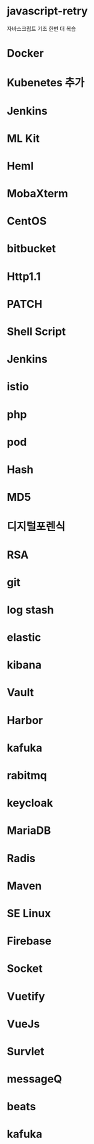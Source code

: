 # javascript-retry
자바스크립트 기초 한번 더 복습 

# Docker 
# Kubenetes 추가 
# Jenkins
# ML Kit
# Heml
# MobaXterm
# CentOS
# bitbucket 
# Http1.1
# PATCH
# Shell Script 
# Jenkins 
# istio 
# php
# pod
# Hash
# MD5
# 디지털포렌식
# RSA
# git
# log stash
# elastic 
# kibana
# Vault
# Harbor
# kafuka
# rabitmq
# keycloak
# MariaDB
# Radis
# Maven
# SE Linux
# Firebase
# Socket
# Vuetify
# VueJs
# Survlet
# messageQ
# beats
# kafuka